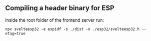 

## Compiling a header binary for ESP

Inside the root folder of the frontend server run:

```
npx svelteesp32 -e espidf -s ./dist -o ./esp32/svelteesp32.h --etag=true 
```